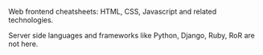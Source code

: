 Web frontend cheatsheets: HTML, CSS, Javascript and related technologies.

Server side languages and frameworks like Python, Django, Ruby, RoR are not here.

